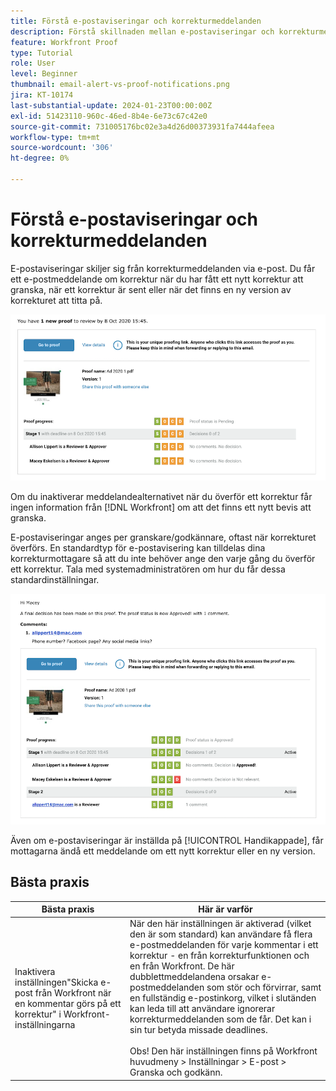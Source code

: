```yaml
---
title: Förstå e-postaviseringar och korrekturmeddelanden
description: Förstå skillnaden mellan e-postaviseringar och korrekturmeddelanden i [!DNL  Workfront].
feature: Workfront Proof
type: Tutorial
role: User
level: Beginner
thumbnail: email-alert-vs-proof-notifications.png
jira: KT-10174
last-substantial-update: 2024-01-23T00:00:00Z
exl-id: 51423110-960c-46ed-8b4e-6e73c67c42e0
source-git-commit: 731005176bc02e3a4d26d00373931fa7444afeea
workflow-type: tm+mt
source-wordcount: '306'
ht-degree: 0%

---
```


# Förstå e-postaviseringar och korrekturmeddelanden

E-postaviseringar skiljer sig från korrekturmeddelanden via e-post. Du får ett e-postmeddelande om korrektur när du har fått ett nytt korrektur att granska, när ett korrektur är sent eller när det finns en ny version av korrekturet att titta på.

![En bild på ett korrekturmeddelande som visar att det finns ett nytt korrektur att granska.](assets/email-alert-1.png)

Om du inaktiverar meddelandealternativet när du överför ett korrektur får ingen information från [!DNL Workfront] om att det finns ett nytt bevis att granska.

E-postaviseringar anges per granskare/godkännare, oftast när korrekturet överförs. En standardtyp för e-postavisering kan tilldelas dina korrekturmottagare så att du inte behöver ange den varje gång du överför ett korrektur. Tala med systemadministratören om hur du får dessa standardinställningar.

![En bild på en e-postavisering som visar att ett beslut har fattats om korrekturet och det finns en kommentar att granska.](assets/email-alert-2.png)

Även om e-postaviseringar är inställda på [!UICONTROL Handikappade], får mottagarna ändå ett meddelande om ett nytt korrektur eller en ny version.

## Bästa praxis

| Bästa praxis | Här är varför |
|---|---|
| Inaktivera inställningen&quot;Skicka e-post från Workfront när en kommentar görs på ett korrektur&quot; i Workfront-inställningarna | När den här inställningen är aktiverad (vilket den är som standard) kan användare få flera e-postmeddelanden för varje kommentar i ett korrektur - en från korrekturfunktionen och en från Workfront. De här dubblettmeddelandena orsakar e-postmeddelanden som stör och förvirrar, samt en fullständig e-postinkorg, vilket i slutänden kan leda till att användare ignorerar korrekturmeddelanden som de får. Det kan i sin tur betyda missade deadlines. <br> <br>Obs! Den här inställningen finns på Workfront huvudmeny > Inställningar > E-post > Granska och godkänn. |


